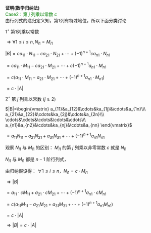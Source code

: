 **证明(数学归纳法)**  
<font color=green>Case2：第 $j$ 列乘以常数 $c$ </font>  
由行列式的递归定义知，第1列有特殊地位，所以下面分类讨论  
  
$1^\circ$  第1列乘以常数  
  
$\Rightarrow\forall 1\leq i\leq n, N_{i1}=M_{i1}$  
  
$|B|=ca_{11}\cdot N_{11}-ca_{21}\cdot N_{21}+\cdots+(-1)^{n+1}ca_{n1}\cdot N_{n1}$  
  
$=ca_{11}\cdot M_{11}-ca_{21}\cdot M_{21}+\cdots+c(-1)^{n+1}a_{n1}\cdot M_{n1}$  
  
$=c(a_{11}\cdot M_{11}-a_{21}\cdot M_{21}+\cdots+(-1)^{n+1}a_{n1}\cdot M_{n1})$  
  
$=c\cdot |A|$  
  
$2^\circ$  第 $j$ 列乘以常数 $(j\geq2)$  
  
$|B|=\begin{vmatrix}  
a_{11}&a_{12}&\cdots&ka_{1j}&\cdots&a_{1n}\\\  
a_{21}&a_{22}&\cdots&ka_{2j}&\cdots&a_{2n}\\\  
\cdots&\cdots&\cdots&\cdots&\cdots\\\  
a_{n1}&a_{n2}&\cdots&ka_{nj}&\cdots&a_{nn}  
\end{vmatrix}$  
  
$=a_{11}N_{11}-a_{21}N_{21}+a_{31}N_{31}+\cdots+(-1)^{n+1}a_{n1}N_{n1}$  
  
  
  
观察 $N_{i1}$ 与 $M_{i1}$ 的区别： $M_{i1}$ 的第 $j$ 列乘以非零常数 $c$ 就是 $N_{i1}$  
  
$N_{i1}$ 与 $M_{i1}$ 都是 $n-1$ 阶行列式，  
  
由归纳假设得： $\forall 1\leq i\leq n，N_{i1}=c\cdot M_{i1}$  
  
$\Rightarrow |B|$  
  
$=a_{11}\cdot cM_{11}+a_{21}\cdot cM_{21}+\cdots+(-1)^{n+1}a_{n1}\cdot cM_{n1}$  
  
$=c(a_{11}M_{11}-a_{21}M_{21}+a_{31}M_{31}+\cdots+(-1)^{n+1}a_{n1}M_{n1})$  
  
$=c\cdot|A|$  
  
$\Rightarrow |B|=c\cdot|A|$  
  
  
  
